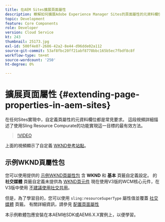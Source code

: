 ```yaml
---
title: 在AEM Sites擴展頁面屬性
description: 瞭解如何擴展Adobe Experience Manager Sites的頁面屬性的元資料欄位。 這段視頻詳細描述了使用Sling Resource Compurate的功能實現這一目標的最有效方法。
topic: Development
feature: Core Components
role: Developer
version: Cloud Service
kt: 243
thumbnail: 25173.jpg
exl-id: 500f4e07-2686-42a2-8e44-d96dde02a112
source-git-commit: 53af8fbc20ff21abf8778bbc165b5ec7fbdf8c8f
workflow-type: tm+mt
source-wordcount: '250'
ht-degree: 0%

---
```


# 擴展頁面屬性 {#extending-page-properties-in-aem-sites}

在任何Sites實現中，自定義頁屬性的元資料欄位都是常見要求。 這段視頻詳細描述了使用Sling Resource Compurate的功能實現這一目標的最有效方法。

>[!VIDEO](https://video.tv.adobe.com/v/25173?quality=12&learn=on)

上面的視頻顯示了自定義 [WKND參考站點](https://github.com/adobe/aem-guides-wknd)。

## 示例WKND頁屬性包

您可以使用提供的 [示例WKND頁屬性包](./assets/WKND-PageProperties-Example-Dialog-1.0.zip) 含 **WKND** 和 **基本** 頁籤自定義設定。 的 **社交媒體** 頁籤自定義未提供為 [WKND頁元件](https://github.com/adobe/aem-guides-wknd/blob/main/ui.apps/src/main/content/jcr_root/apps/wknd/components/page/.content.xml#L5) 現在使用V3版的WCM核心元件，在V3版中使用 [不建議使用社交共用](https://github.com/adobe/aem-core-wcm-components/pull/1930)。

但是，為了學習目的，您可以使用 `sling:resourceSuperType` 屬性值並覆蓋 [社交媒體](https://github.com/adobe/aem-core-wcm-components/blob/main/content/src/content/jcr_root/apps/core/wcm/components/page/v2/page/_cq_dialog/.content.xml#L95) 頁籤。 有關詳細資訊，請參見 [配置頁面屬性](https://experienceleague.adobe.com/docs/experience-manager-65/developing/extending-aem/page-properties-views.html#configuring-your-page-properties)

本示例軟體包應安裝在本AEM地SDK或AEM6.X.X實例上，以便學習。
